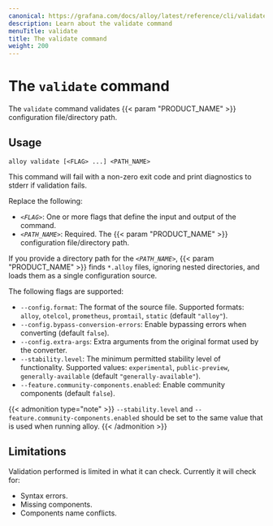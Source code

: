 ```yaml
---
canonical: https://grafana.com/docs/alloy/latest/reference/cli/validate/
description: Learn about the validate command
menuTitle: validate
title: The validate command
weight: 200
---
```


# The `validate` command

The `validate` command validates {{< param "PRODUCT_NAME" >}} configuration file/directory path.

## Usage

```shell
alloy validate [<FLAG> ...] <PATH_NAME>
```

This command will fail with a non-zero exit code and print diagnostics to stderr if validation fails.

Replace the following:

* _`<FLAG>`_: One or more flags that define the input and output of the command.
* _`<PATH_NAME>`_: Required. The {{< param "PRODUCT_NAME" >}} configuration file/directory path.

If you provide a directory path for  the _`<PATH_NAME>`_, {{< param "PRODUCT_NAME" >}} finds `*.alloy` files, ignoring nested directories, and loads them as a single configuration source.

The following flags are supported:

* `--config.format`: The format of the source file. Supported formats: `alloy`, `otelcol`, `prometheus`, `promtail`, `static` (default `"alloy"`).
* `--config.bypass-conversion-errors`: Enable bypassing errors when converting (default `false`).
* `--config.extra-args`: Extra arguments from the original format used by the converter.
* `--stability.level`: The minimum permitted stability level of functionality. Supported values: `experimental`, `public-preview`, `generally-available` (default `"generally-available"`).
* `--feature.community-components.enabled`: Enable community components (default `false`).

{{< admonition type="note" >}}
`--stability.level` and `--feature.community-components.enabled` should be set to the same value that is used when running alloy.
{{< /admonition >}}


## Limitations

Validation performed is limited in what it can check. Currently it will check for:

* Syntax errors.
* Missing components.
* Components name conflicts.
